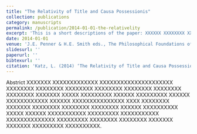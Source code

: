 ```yaml
---
title: "The Relativity of Title and Causa Possessionis"
collection: publications
category: manuscripts
permalink: /publication/2014-01-01-the-relativelity
excerpt: 'This is a short descriptions of the paper: XXXXXX XXXXXXXX XXXXXXXXXXX XXXXX XXXXXXX XXXXXXXXXXXXX XXXXXX XXXXXXXX XXXXXXXXX XXXXXXXXX XXXXXXXX XXXXXXXXX.'
date: 2014-01-01
venue: 'J.E. Penner & H.E. Smith eds., The Philosophical Foundations of Property Law'
slidesurl: ''
paperurl: ''
bibtexurl: ''
citation: 'Katz, L. (2014) ‘The Relativity of Title and Causa Possessionis’ in J.E. Penner & H.E. Smith eds., The Philosophical Foundations of Property Law (OUP)'
---
```

Abstrict XXXXXXX XXXXXXXXXXXXX XXXXXXXXXXXXXXXXXXXXX XXXXXXXX XXXXXXXX XXXXXXXX XXXXXXXX XXXXXXXX XXXXXXXX XXXXXXXX XXXXXXX XXXXX XXXXXXXXX XXXXXX XXXXXXXXX XXXXXX XXXXXXXXXXXX XXXXXX XXXXXXXXXXXXXXX XXXX XXXXXXXX XXXXXXX XXXXXXXX XXXXXXXX XXXXXXXX XXXXXX XXXXXXXXXX XXXXX XXXXXX XXXXXXXXXXX XXXXXXXXX XXXXXXXXXXX XXXXXXXXXXXXXX XXXXXXXXX XXXXXXXX XXXXXXXX XXXXXXX XXXXXXX XXXXXXXXX XXXXXXXXXX.
